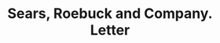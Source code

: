 ---
doi: 10.7916/D8W39781
date_other: '1896'
date_other_textual: '1896'
form: correspondence
genre:
- Letters (correspondence)
name:
- Sears, Roebuck and Company
object_in_context_url: https://biggert.cul.columbia.edu/items/view/ave_biggert_00245
subject_hierarchical_geographic:
- Chicago, Illinois, United States
subject_name:
- Sears, Roebuck and Company
title: Sears, Roebuck and Company. Letter
sort_title: Sears, Roebuck and Company. Letter
call_number: ave_biggert_00245
coordinates:
- 41.83694444444445,-87.68472222222222
pid: ave_biggert_00245
identifiers: ave_biggert_00245
thumbnail: https://derivativo-3.library.columbia.edu/iiif/2/ldpd:345204/full/!256,256/0/native.jpg
permalink: "/items/ave_biggert_00245/"
layout: iiif-image-page
---